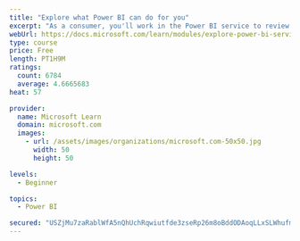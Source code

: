 ```yaml
---
title: "Explore what Power BI can do for you"
excerpt: "As a consumer, you'll work in the Power BI service to review and interact with content that has been shared with you. This module provides the foundational information that you need to work effectively in the Power BI service."
webUrl: https://docs.microsoft.com/learn/modules/explore-power-bi-service/
type: course
price: Free
length: PT1H9M
ratings:
  count: 6784
  average: 4.6665683
heat: 57

provider:
  name: Microsoft Learn
  domain: microsoft.com
  images:
    - url: /assets/images/organizations/microsoft.com-50x50.jpg
      width: 50
      height: 50

levels:
  - Beginner

topics:
  - Power BI

secured: "USZjMu7zaRablWfA5nQhUchRqwiutfde3zseRp26m8oBddODAoqLLxSLWhufmkiLrDkhmhrp9JJWj7U9zi+Sdx80zUSlQ3teANNBU2Z0q+28BAFhdqEll2HvZ//yhI+1A5ValzDa3fctui7MxpGHDt1pYcglRLmCGZRIclO2frHlPy4sHSm4AzLT17cp1+yGlka5ha9MbRQsSNBT1VVE+P4JJw0ucE9r2f8HpP68hARsbdFXBrEGDo8GlrhD4jgCvQTeo2tSwTHNoS7+bQ0zT6l6lzEr1aMNPpC2VSbxDC1R1e8hAWQu4uUpSQ9iPxbj+g/dL5nqRmBVyj1umGjrNLYGwc7GReNzxDcXIBT/2x7+eArKT77peJGdSNoHHwf2Z2esvx/U6pyyMriIjObOANNjga+EncO5lNK5wLXHLGk=;Ojml+piaIxTfrpxZU8vHbw=="
---
```



